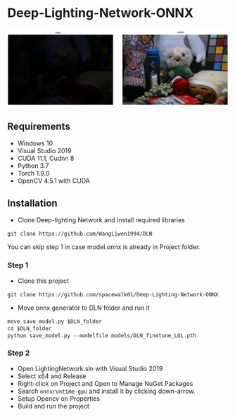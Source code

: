# Deep-Lighting-Network-ONNX

![demo](Example.JPG)

## Requirements
- Windows 10
- Visual Studio 2019
- CUDA 11.1, Cudnn 8
- Python 3.7
- Torch 1.9.0
- OpenCV 4.5.1 with CUDA

## Installation
- Clone Deep-lighting Network and Install required libraries
``` 
git clone https://github.com/WangLiwen1994/DLN 
```

You can skip step 1 in case model.onnx is already in Project folder.
### Step 1
- Clone this project
```
git clone https://github.com/spacewalk01/Deep-Lighting-Network-ONNX
```
- Move onnx generator to DLN folder and run it
```
move save_model.py $DLN_folder 
cd $DLN_folder
python save_model.py --modelfile models/DLN_finetune_LOL.pth
```
### Step 2
- Open LightingNetwork.sln with Visual Studio 2019
- Select x64 and Release 
- Right-click on Project and Open to Manage NuGet Packages
- Search ```onnxruntime-gpu``` and install it by clicking down-arrow.
- Setup Opencv on Properties
- Build and run the project
